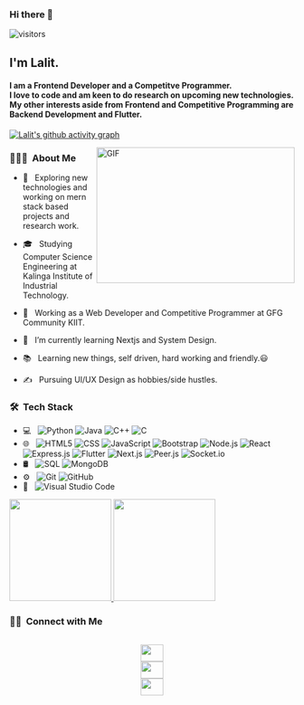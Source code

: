 ### Hi there 👋
![visitors](https://visitor-badge-reloaded.herokuapp.com/badge?page_id=lalitkumar-123.lalitkumar-123&color=00cf00)

<h2>I'm Lalit.</h2>
<h4>I am a Frontend Developer and a Competitve Programmer.<br/> I love to code and am keen to do research on upcoming new technologies. <br/> My other interests aside from Frontend and Competitive Programming are Backend Development and Flutter.</h4>

[![Lalit's github activity graph](https://activity-graph.herokuapp.com/graph?username=lalitkumar-123&theme=react-dark&area=true&hide_border=true)](https://github.com/lalitkumar-123/github-readme-activity-graph)


<img align="right" alt="GIF" src="https://github.com/lalitkumar-123/WebDev_Basics/blob/main/Motion.gif" width="350" height="240" />

<h3> 👨🏻‍💻 &nbsp;About Me </h3>

- 🤔 &nbsp; Exploring new technologies and working on mern stack based projects and research work.

- 🎓 &nbsp; Studying Computer Science Engineering at Kalinga Institute of Industrial Technology.

- 💼 &nbsp; Working as a Web Developer and Competitive Programmer at GFG Community KIIT.     

- 🌱 &nbsp; I’m currently learning Nextjs and System Design.

- 📚 &nbsp; Learning new things, self driven, hard working and friendly.😃

- ✍️ &nbsp; Pursuing UI/UX Design as hobbies/side hustles.


<h3> 🛠 &nbsp;Tech Stack</h3>

- 💻 &nbsp;
  ![Python](https://img.shields.io/badge/-Python-333333?style=flat&logo=python)
  ![Java](https://img.shields.io/badge/-Java-333333?style=flat&logo=Java&logoColor=007396)
  ![C++](https://img.shields.io/badge/-C++-333333?style=flat&logo=C%2B%2B&logoColor=00599C)
  ![C](https://img.shields.io/badge/-C-333333?style=flat&logo=C%2B%2B&logoColor=00599C)
- 🌐 &nbsp;
  ![HTML5](https://img.shields.io/badge/-HTML5-333333?style=flat&logo=HTML5)
  ![CSS](https://img.shields.io/badge/-CSS-333333?style=flat&logo=CSS3&logoColor=1572B6)
  ![JavaScript](https://img.shields.io/badge/-JavaScript-333333?style=flat&logo=javascript)
  ![Bootstrap](https://img.shields.io/badge/-Bootstrap-333333?style=flat&logo=bootstrap&logoColor=563D7C)
  ![Node.js](https://img.shields.io/badge/-Node.js-333333?style=flat&logo=node.js)
  ![React](https://img.shields.io/badge/-React-333333?style=flat&logo=react)
  ![Express.js](https://img.shields.io/badge/-Express.js-333333?style=flat&logo=express.js)
  ![Flutter](https://img.shields.io/badge/-Flutter-333333?style=flat&logo=flutter)
  ![Next.js](https://img.shields.io/badge/-Next.js-333333?style=flat&logo=next.js)
  ![Peer.js](https://img.shields.io/badge/-Peer.js-333333?style=flat&logo=peer.js)
  ![Socket.io](https://img.shields.io/badge/-Socket.io-333333?style=flat&logo=socket.io)
- 🛢 &nbsp;
  ![SQL](https://img.shields.io/badge/-SQL-333333?style=flat&logo=sql)
  ![MongoDB](https://img.shields.io/badge/-MongoDB-333333?style=flat&logo=mongodb)
- ⚙️ &nbsp;
  ![Git](https://img.shields.io/badge/-Git-333333?style=flat&logo=git)
  ![GitHub](https://img.shields.io/badge/-GitHub-333333?style=flat&logo=github)
- 🔧 &nbsp;
  ![Visual Studio Code](https://img.shields.io/badge/-Visual%20Studio%20Code-333333?style=flat&logo=visual-studio-code&logoColor=007ACC)


<a href="https://github.com/lalitkumar-123">
  <img height="180em" src="https://github-readme-stats.vercel.app/api?username=lalitkumar-123&theme=buefy&show_icons=true" />
  <img height="180em" src="https://github-readme-stats.vercel.app/api/top-langs/?username=lalitkumar-123&theme=buefy" />
</a>

<!-- 
![Lalit's GitHub stats](https://github-readme-stats.vercel.app/api?username=lalitkumar-123&show_icons=true&theme=default)
[![Top Langs](https://github-readme-stats.vercel.app/api/top-langs/?username=lalitkumar-123)](https://github.com/lalitkumar-123/github-readme-stats) 
-->

<h3> 🤝🏻 &nbsp;Connect with Me </h3>

<p align="center">
<code>
<a href="https://github.com/lalitkumar-123" target="_blank"><img align="center" src="https://cdn.jsdelivr.net/npm/simple-icons@3.0.1/icons/github.svg" alt="" height="30" width="40" /></a>
<a href="https://www.linkedin.com/in/a-lalit-2214031b0/" target="_blank"><img align="center" src="https://cdn.jsdelivr.net/npm/simple-icons@3.0.1/icons/linkedin.svg" alt="" height="30" width="40"/></a>
<a href="https://www.instagram.com/lalitkumar_123_/" target="_blank"><img align="center" src="https://cdn.jsdelivr.net/npm/simple-icons@3.0.1/icons/instagram.svg" alt="" height="30" width="40" /></a>
</code>
</p>


